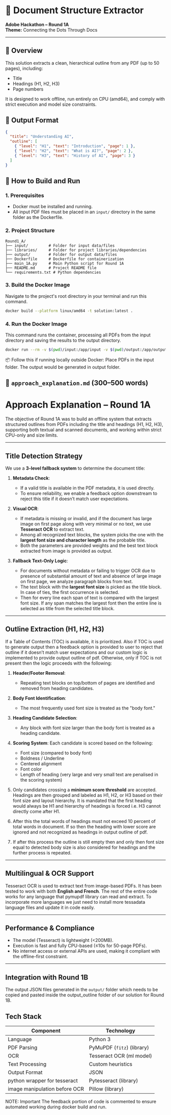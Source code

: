# 📄 Document Structure Extractor  
**Adobe Hackathon – Round 1A**  
**Theme:** Connecting the Dots Through Docs

---

## 🚀 Overview

This solution extracts a clean, hierarchical outline from any PDF (up to 50 pages), including:
- Title
- Headings (H1, H2, H3)
- Page numbers

It is designed to work offline, run entirely on CPU (amd64), and comply with strict execution and model size constraints.



## 🎯 Output Format

```json
{
  "title": "Understanding AI",
  "outline": [
    { "level": "H1", "text": "Introduction", "page": 1 },
    { "level": "H2", "text": "What is AI?", "page": 2 },
    { "level": "H3", "text": "History of AI", "page": 3 }
  ]
}
```

## 🚀 How to Build and Run

### 1. Prerequisites
- Docker must be installed and running.
- All input PDF files must be placed in an `input/` directory in the same folder as the Dockerfile.

### 2. Project Structure

```
Round1_A/
├── input/         # Folder for input data/files
├── libraries/     # Folder for project libraries/dependencies
├── output/        # Folder for output data/files
├── Dockerfile     # Dockerfile for containerization
├── main_1A.py     # Main Python script for Round 1A
├── README.md      # Project README file
└── requirements.txt # Python dependencies
```

### 3. Build the Docker Image
Navigate to the project's root directory in your terminal and run this command.
```bash
docker build --platform linux/amd64 -t solution:latest .
```

### 4. Run the Docker Image
This command runs the container, processing all PDFs from the input directory and saving the results to the output directory.
```bash
docker run --rm -v $(pwd)/input:/app/input -v $(pwd)/output:/app/output --network none solution:latest
```

📦 Follow this if running locally outside Docker:
Place PDFs in the input folder.
The output would be generated in output folder.


## 🧠 `approach_explanation.md` (300–500 words)

# Approach Explanation – Round 1A

The objective of Round 1A was to build an offline system that extracts structured outlines from PDFs including the title and headings (H1, H2, H3), supporting both textual and scanned documents, and working within strict CPU-only and size limits.

---

## Title Detection Strategy

We use a **3-level fallback system** to determine the document title:

1. **Metadata Check**:
   - If a valid title is available in the PDF metadata, it is used directly.
   - To ensure reliability, we enable a feedback option downstream to reject this title if it doesn’t match user expectations.

2. **Visual OCR**:
   - If metadata is missing or invalid, and if the document has large image on first page along with very minimal or no text, we use **Tesseract OCR** to extract text.
   - Among all recognized text blocks, the system picks the one with the **largest font size and character length** as the probable title.
   - Both the parameters are provided weights and the best text block extracted from image is provided as output.

3. **Fallback Text-Only Logic**:
   - For documents without metadata or failing to trigger OCR due to presence of substantial amount of text and absence of large image on first page, we analyze paragraph blocks from text.
   - The text block with the **largest font size** is picked as the title block. In case of ties, the first occurrence is selected.
   - Then for every line each span of text is compared with the largest font size. If any span matches the largest font then the entire line is selected as title from the selected title block.

---

## Outline Extraction (H1, H2, H3)

If a Table of Contents (TOC) is available, it is prioritized. Also if TOC is used to generate output then a feedback option is provided to user to reject that outline if it doesn’t match user expectations and our custom logic is implemented to provide output outline of pdf. Otherwise, only if TOC is not present then the logic proceeds with the following:

1. **Header/Footer Removal**:
   - Repeating text blocks on top/bottom of pages are identified and removed from heading candidates.

2. **Body Font Identification**:
   - The most frequently used font size is treated as the "body font."

3. **Heading Candidate Selection**:
   - Any block with font size larger than the body font is treated as a heading candidate.

4. **Scoring System**:
   Each candidate is scored based on the following:
   - Font size (compared to body font)
   - Boldness / Underline
   - Centered alignment
   - Font color
   - Length of heading (very large and very small text are penalised in the scoring system)

5.  Only candidates crossing a **minimum score threshold** are accepted. Headings are then grouped and labeled as H1, H2, or H3 based on  their font size and layout hierarchy. It is mandated that the first heading would always be H1 and hierarchy of headings is forced i.e. H3 cannot directly come after H1.

6.  After this the total words of headings must not exceed 10 percent of total words in document. If so then the heading with lower score are ignored and not recognized as headings in output outline of pdf.

7. If after this process the outline is still empty then and only then font size equal to detected body size is also considered for headings and the further process is repeated.

---

## Multilingual & OCR Support

Tesseract OCR is used to extract text from image-based PDFs. It has been tested to work with both **English and French**.
The rest of the entire code works for any language that pymupdf library can read and extract.
To incorporate more languages we just need to install more tessadata language files and update it in code easily.

---

## Performance & Compliance

- The model (Tesseract) is lightweight (<200MB).
- Execution is fast and fully CPU-based (≤10s for 50-page PDFs).
- No internet access or external APIs are used, making it compliant with the offline-first constraint.

---

## Integration with Round 1B

The output JSON files generated in the `output/` folder which needs to be copied and pasted inside the output_outline folder of our solution for Round 1B.

## Tech Stack
| Component                      | Technology                   |
| ---------------                | ---------------------------- |
| Language                       | Python 3                     |
| PDF Parsing                    | PyMuPDF (`fitz`) (library)   |
| OCR                            | Tesseract OCR (ml model)     |
| Text Processing                | Custom heuristics            |
| Output Format                  | JSON                         |
| python wrapper for tesseract   | Pytesseract (library)        |
| image manipulation before OCR  | Pillow (library)             |


NOTE: Important
The feedback portion of code is commented to ensure automated working during docker build and run.